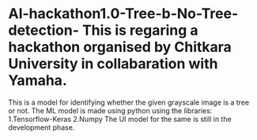 # AI-hackathon1.0-Tree-b-No-Tree-detection- This is regaring a hackathon organised by Chitkara University in collabaration with Yamaha.
This is a model for identifying whether the given grayscale image is a tree or not.
The ML model is made using python using the libraries: 1.Tensorflow-Keras 2.Numpy
The UI model for the same is still in the development phase. 
